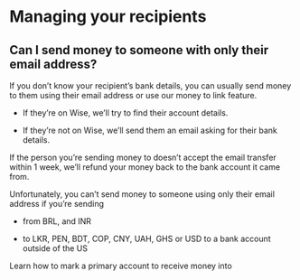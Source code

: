 # Managing your recipients  
## Can I send money to someone with only their email address?  
If you don’t know your recipient’s bank details, you can usually send money to them using their email address or use our money to link feature.

  * If they’re on Wise, we’ll try to find their account details. 

  * If they’re not on Wise, we’ll send them an email asking for their bank details.




If the person you’re sending money to doesn’t accept the email transfer within 1 week, we’ll refund your money back to the bank account it came from. 

Unfortunately, you can’t send money to someone using only their email address if you’re sending

  * from BRL, and INR

  * to LKR, PEN, BDT, COP, CNY, UAH, GHS or USD to a bank account outside of the US




Learn how to mark a primary account to receive money into